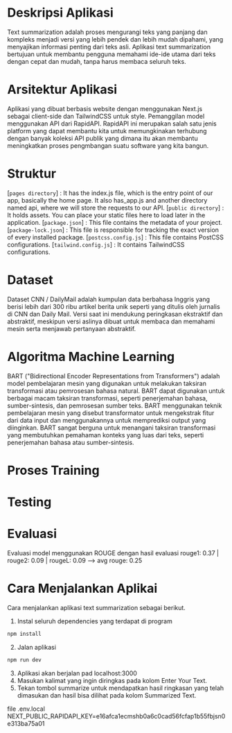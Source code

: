 # Deskripsi Aplikasi
Text summarization adalah proses mengurangi teks yang panjang dan kompleks menjadi versi yang lebih pendek dan lebih mudah dipahami, yang menyajikan informasi penting dari teks asli. Aplikasi text summarization bertujuan untuk membantu pengguna memahami ide-ide utama dari teks dengan cepat dan mudah, tanpa harus membaca seluruh teks.

# Arsitektur Aplikasi
Aplikasi yang dibuat berbasis website dengan menggunakan Next.js sebagai client-side dan TailwindCSS untuk style. Pemanggilan model menggunakan API dari RapidAPI.
RapidAPI ini merupakan salah satu jenis platform yang dapat membantu kita untuk memungkinakan terhubung dengan banyak koleksi API publik yang dimana itu akan membantu meningkatkan proses pengmbangan suatu software yang kita bangun.

# Struktur
[`pages directory`] : It has the index.js file, which is the entry point of our app, basically the home page. It also has_app.js and another directory named api, where we will store the requests to our API.
[`public directory`] : It holds assets. You can place your static files here to load later in the application.
[`package.json`] : This file contains the metadata of your project.
[`package-lock.json`] : This file is responsible for tracking the exact version of every installed package.
[`postcss.config.js`] : This file contains PostCSS configurations.
[`tailwind.config.js`] : It contains TailwindCSS configurations.

# Dataset
Dataset CNN / DailyMail adalah kumpulan data berbahasa Inggris yang berisi lebih dari 300 ribu artikel berita unik seperti yang ditulis oleh jurnalis di CNN dan Daily Mail. Versi saat ini mendukung peringkasan ekstraktif dan abstraktif, meskipun versi aslinya dibuat untuk membaca dan memahami mesin serta menjawab pertanyaan abstraktif.

# Algoritma Machine Learning
BART ("Bidirectional Encoder Representations from Transformers") adalah model pembelajaran mesin yang digunakan untuk melakukan taksiran transformasi atau pemrosesan bahasa natural. BART dapat digunakan untuk berbagai macam taksiran transformasi, seperti penerjemahan bahasa, sumber-sintesis, dan pemrosesan sumber teks. BART menggunakan teknik pembelajaran mesin yang disebut transformator untuk mengekstrak fitur dari data input dan menggunakannya untuk memprediksi output yang diinginkan. BART sangat berguna untuk menangani taksiran transformasi yang membutuhkan pemahaman konteks yang luas dari teks, seperti penerjemahan bahasa atau sumber-sintesis.
  
# Proses Training

# Testing

# Evaluasi
Evaluasi model menggunakan ROUGE dengan hasil evaluasi
rouge1: 0.37 | rouge2: 0.09 | rougeL: 0.09 --> avg rouge: 0.25

# Cara Menjalankan Aplikai
 Cara menjalankan aplikasi text summarization sebagai berikut.
 1. Instal seluruh dependencies yang terdapat di program
 ```bash
npm install
```
2. Jalan aplikasi
```bash
npm run dev
``` 
3. Aplikasi akan berjalan pad localhost:3000
4. Masukan kalimat yang ingin diringkas pada kolom Enter Your Text.
5. Tekan tombol summarize untuk mendapatkan hasil ringkasan yang telah dimasukan dan hasil bisa dilihat pada kolom Summarized Text.

file .env.local
NEXT_PUBLIC_RAPIDAPI_KEY=e16afca1ecmshb0a6c0cad56fcfap1b55fbjsn0e313ba75a01
